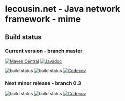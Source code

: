 # lecousin.net - Java network framework - mime

## Build status

### Current version - branch master

[![Maven Central](https://img.shields.io/maven-central/v/net.lecousin.framework.network/mime.svg)](http://search.maven.org/#search%7Cga%7C1%7Cg%3A%22net.lecousin.framework.network%22%20AND%20a%3A%22mime%22)
[![Javadoc](https://img.shields.io/badge/javadoc-0.3.1-brightgreen.svg)](https://www.javadoc.io/doc/net.lecousin.framework.network/mime/0.3.1)

![build status](https://travis-ci.org/lecousin/java-framework-network-mime.svg?branch=master "Build Status")
![build status](https://ci.appveyor.com/api/projects/status/github/lecousin/java-framework-network-mime?branch=master&svg=true "Build Status")
[![Codecov](https://codecov.io/gh/lecousin/java-framework-network-mime/graph/badge.svg)](https://codecov.io/gh/lecousin/java-framework-network-mime/branch/master)

### Next minor release - branch 0.3

![build status](https://travis-ci.org/lecousin/java-framework-network-mime.svg?branch=0.3 "Build Status")
![build status](https://ci.appveyor.com/api/projects/status/github/lecousin/java-framework-network-mime?branch=0.3&svg=true "Build Status")
[![Codecov](https://codecov.io/gh/lecousin/java-framework-network-mime/branch/0.3/graph/badge.svg)](https://codecov.io/gh/lecousin/java-framework-network-mime/branch/0.3)
